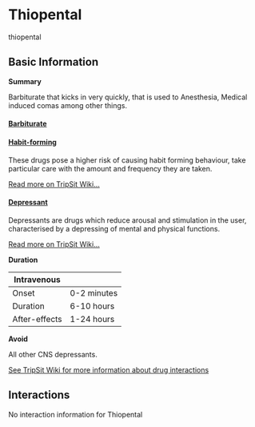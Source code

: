 # Thiopental

thiopental

## Basic Information

**Summary**

Barbiturate that kicks in very quickly, that is used to Anesthesia, Medical induced comas among other things.

#### [Barbiturate](/category/barbiturate)

#### [Habit-forming](/category/habit-forming)

These drugs pose a higher risk of causing habit forming behaviour, take particular care with the amount and frequency they are taken.

[Read more on TripSit Wiki...](#{category.wiki})

#### [Depressant](/category/depressant)

Depressants are drugs which reduce arousal and stimulation in the user, characterised by a depressing of mental and physical functions.

[Read more on TripSit Wiki...](#{category.wiki})

**Duration**

| Intravenous   |             |
| ------------- | ----------- |
| Onset         | 0-2 minutes |
| Duration      | 6-10 hours  |
| After-effects | 1-24 hours  |

**Avoid**

All other CNS depressants.

[See TripSit Wiki for more information about drug interactions](http://combo.tripsit.me/)

## Interactions

No interaction information for Thiopental